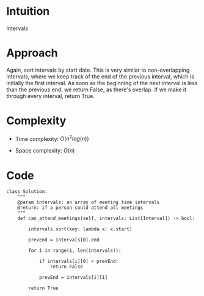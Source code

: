 # Intuition
Intervals

# Approach
Again, sort intervals by start date. This is very similar to non-overlapping intervals, where we keep track of the end of the previous interval, which is initially the first interval. As soon as the beginning of the next interval is less than the previous end, we return False, as there's overlap. If we make it through every interval, return True.

# Complexity
- Time complexity: $O(n^2log(n))$
<!-- Add your time complexity here, e.g. $$O(n)$$ -->

- Space complexity: $O(n)$
<!-- Add your space complexity here, e.g. $$O(n)$$ -->

# Code
```python3
class Solution:
    """
    @param intervals: an array of meeting time intervals
    @return: if a person could attend all meetings
    """
    def can_attend_meetings(self, intervals: List[Interval]) -> bool:
        
        intervals.sort(key: lambda x: x.start)

        prevEnd = intervals[0].end

        for i in range(1, len(intervals)):

            if intervals[i][0] < prevEnd:
                return False

            prevEnd = intervals[i][1]

        return True
```

